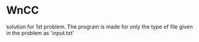 # WnCC
solution for 1st problem. 
The program is made for only the type of file given in the problem as 'input.txt'

